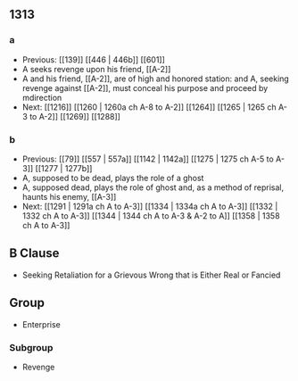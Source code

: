 ## 1313
### a
- Previous: [[139]] [[446 | 446b]] [[601]] 
- A seeks revenge upon his friend, [[A-2]]
- A and his friend, [[A-2]], are of high and honored station: and A, seeking revenge against [[A-2]], must conceal his purpose and proceed by mdirection
- Next: [[1216]] [[1260 | 1260a ch A-8 to A-2]] [[1264]] [[1265 | 1265 ch A-3 to A-2]] [[1269]] [[1288]] 

### b
- Previous: [[79]] [[557 | 557a]] [[1142 | 1142a]] [[1275 | 1275 ch A-5 to A-3]] [[1277 | 1277b]] 
- A, supposed to be dead, plays the role of a ghost
- A, supposed dead, plays the role of ghost and, as a method of reprisal, haunts his enemy, [[A-3]]
- Next: [[1291 | 1291a ch A to A-3]] [[1334 | 1334a ch A to A-3]] [[1332 | 1332 ch A to A-3]] [[1344 | 1344 ch A to A-3 &amp; A-2 to A]] [[1358 | 1358 ch A to A-3]] 

## B Clause
- Seeking Retaliation for a Grievous Wrong that is Either Real or Fancied

## Group
- Enterprise

### Subgroup
- Revenge

